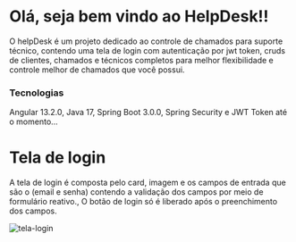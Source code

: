 <h1>Olá, seja bem vindo ao HelpDesk!!</h1>
<p>O helpDesk é um projeto dedicado ao controle de chamados para suporte técnico,
  contendo uma tela de login com autenticação por jwt token, cruds de clientes, chamados e técnicos completos para melhor flexibilidade e controle melhor de chamados que você possui.</p>

<h3>Tecnologias</h3>
<p>Angular 13.2.0, Java 17, Spring Boot 3.0.0, Spring Security e JWT Token até o momento...</p>

<h1>Tela de login</h1>
<p>A tela de login é composta pelo card, imagem e os campos de entrada que são o (email e senha) contendo a validação dos campos por meio de formulário reativo., O botão de login só é liberado após o preenchimento dos campos.</p>

![tela-login](https://github.com/2002Bruno/HelpDesk/assets/81988790/3f1f5939-8689-400c-9aac-3251fe9cb8a2)
